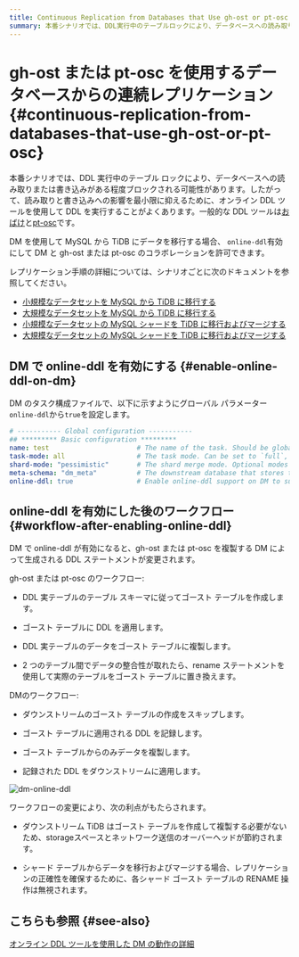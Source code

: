 ```yaml
---
title: Continuous Replication from Databases that Use gh-ost or pt-osc
summary: 本番シナリオでは、DDL実行中のテーブルロックにより、データベースへの読み取りまたは書き込みがブロックされる可能性があります。オンラインDDLツールを使用してDDLを実行し、影響を最小限に抑えることがよくあります。一般的なDDLツールはgh-ostとpt-oscです。DMを使用してMySQLからTiDBにデータを移行する場合、online-ddlを有効にしてDMとgh-ostまたはpt-oscのコラボレーションを許可できます。
---
```


# gh-ost または pt-osc を使用するデータベースからの連続レプリケーション {#continuous-replication-from-databases-that-use-gh-ost-or-pt-osc}

本番シナリオでは、DDL 実行中のテーブル ロックにより、データベースへの読み取りまたは書き込みがある程度ブロックされる可能性があります。したがって、読み取りと書き込みへの影響を最小限に抑えるために、オンライン DDL ツールを使用して DDL を実行することがよくあります。一般的な DDL ツールは[おばけ](https://github.com/github/gh-ost)と[pt-osc](https://www.percona.com/doc/percona-toolkit/3.0/pt-online-schema-change.html)です。

DM を使用して MySQL から TiDB にデータを移行する場合、 `online-ddl`有効にして DM と gh-ost または pt-osc のコラボレーションを許可できます。

レプリケーション手順の詳細については、シナリオごとに次のドキュメントを参照してください。

-   [小規模なデータセットを MySQL から TiDB に移行する](/migrate-small-mysql-to-tidb.md)
-   [大規模なデータセットを MySQL から TiDB に移行する](/migrate-large-mysql-to-tidb.md)
-   [小規模なデータセットの MySQL シャードを TiDB に移行およびマージする](/migrate-small-mysql-shards-to-tidb.md)
-   [大規模なデータセットの MySQL シャードを TiDB に移行およびマージする](/migrate-large-mysql-shards-to-tidb.md)

## DM で online-ddl を有効にする {#enable-online-ddl-on-dm}

DM のタスク構成ファイルで、以下に示すようにグローバル パラメーター`online-ddl`から`true`を設定します。

```yaml
# ----------- Global configuration -----------
## ********* Basic configuration *********
name: test                      # The name of the task. Should be globally unique.
task-mode: all                  # The task mode. Can be set to `full`, `incremental`, or `all`.
shard-mode: "pessimistic"       # The shard merge mode. Optional modes are `pessimistic` and `optimistic`. The `pessimistic` mode is used by default. After understanding the principles and restrictions of the "optimistic" mode, you can set it to the "optimistic" mode.
meta-schema: "dm_meta"          # The downstream database that stores the `meta` information.
online-ddl: true                # Enable online-ddl support on DM to support automatic processing of "gh-ost" and "pt-osc" for the upstream database.
```

## online-ddl を有効にした後のワークフロー {#workflow-after-enabling-online-ddl}

DM で online-ddl が有効になると、gh-ost または pt-osc を複製する DM によって生成される DDL ステートメントが変更されます。

gh-ost または pt-osc のワークフロー:

-   DDL 実テーブルのテーブル スキーマに従ってゴースト テーブルを作成します。

-   ゴースト テーブルに DDL を適用します。

-   DDL 実テーブルのデータをゴースト テーブルに複製します。

-   2 つのテーブル間でデータの整合性が取れたら、rename ステートメントを使用して実際のテーブルをゴースト テーブルに置き換えます。

DMのワークフロー:

-   ダウンストリームのゴースト テーブルの作成をスキップします。

-   ゴースト テーブルに適用される DDL を記録します。

-   ゴースト テーブルからのみデータを複製します。

-   記録された DDL をダウンストリームに適用します。

![dm-online-ddl](https://download.pingcap.com/images/docs/dm/dm-online-ddl.png)

ワークフローの変更により、次の利点がもたらされます。

-   ダウンストリーム TiDB はゴースト テーブルを作成して複製する必要がないため、storageスペースとネットワーク送信のオーバーヘッドが節約されます。

-   シャード テーブルからデータを移行およびマージする場合、レプリケーションの正確性を確保するために、各シャード ゴースト テーブルの RENAME 操作は無視されます。

## こちらも参照 {#see-also}

[オンライン DDL ツールを使用した DM の動作の詳細](/dm/feature-online-ddl.md#working-details-for-dm-with-online-ddl-tools)
